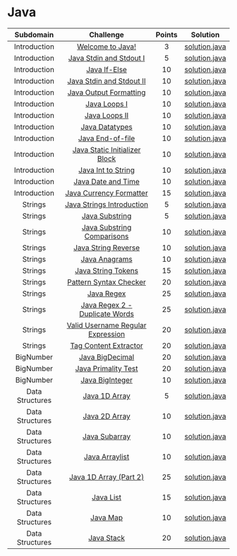 # Java

|          Subdomain          |                                                         Challenge                                                        | Points |                                                                                         Solution                                                                                        |
|:---------------------------:|:------------------------------------------------------------------------------------------------------------------------:|:------:|:---------------------------------------------------------------------------------------------------------------------------------------------------------------------------------------:|
|         Introduction        | [Welcome to Java!](https://www.hackerrank.com/challenges/welcome-to-java)                                                |    3   | [solution.java](https://github.com/Utkarsh299-tech/HackerRank_Solution/blob/main/Java/Introduction/Welcome%20to%20Java!/solution.java)                                                  |
|         Introduction        | [Java Stdin and Stdout I](https://www.hackerrank.com/challenges/java-stdin-and-stdout-1)                                 |    5   | [solution.java](https://github.com/Utkarsh299-tech/HackerRank_Solution/blob/main/Java/Introduction/Java%20Stdin%20and%20Stdout%20I/solution.java)                                       |
|         Introduction        | [Java If-Else](https://www.hackerrank.com/challenges/java-if-else)                                                       |   10   | [solution.java](https://github.com/Utkarsh299-tech/HackerRank_Solution/blob/main/Java/Introduction/Java%20If-Else/solution.java)                                                        |
|         Introduction        | [Java Stdin and Stdout II](https://www.hackerrank.com/challenges/java-stdin-stdout)                                      |   10   | [solution.java](https://github.com/Utkarsh299-tech/HackerRank_Solution/blob/main/Java/Introduction/Java%20Stdin%20and%20Stdout%20II/solution.java)                                      |
|         Introduction        | [Java Output Formatting](https://www.hackerrank.com/challenges/java-output-formatting)                                   |   10   | [solution.java](https://github.com/Utkarsh299-tech/HackerRank_Solution/blob/main/Java/Introduction/Java%20Output%20Formatting/solution.java)                                            |
|         Introduction        | [Java Loops I](https://www.hackerrank.com/challenges/java-loops-i)                                                       |   10   | [solution.java](https://github.com/Utkarsh299-tech/HackerRank_Solution/blob/main/Java/Introduction/Java%20Loops%20I/solution.java)                                                      |
|         Introduction        | [Java Loops II](https://www.hackerrank.com/challenges/java-loops)                                                        |   10   | [solution.java](https://github.com/Utkarsh299-tech/HackerRank_Solution/blob/main/Java/Introduction/Java%20Loops%20II/solution.java)                                                    |
|         Introduction        | [Java Datatypes](https://www.hackerrank.com/challenges/java-datatypes)                                                   |   10   | [solution.java](https://github.com/Utkarsh299-tech/HackerRank_Solution/blob/main/Java/Introduction/Java%20Datatypes/solution.java)                                                      |
|         Introduction        | [Java End-of-file](https://www.hackerrank.com/challenges/java-end-of-file)                                               |   10   | [solution.java](https://github.com/Utkarsh299-tech/HackerRank_Solution/blob/main/Java/Introduction/Java%20End-of-file/solution.java)                                                      |
|         Introduction        | [Java Static Initializer Block](https://www.hackerrank.com/challenges/java-static-initializer-block)                     |   10   | [solution.java](https://github.com/Utkarsh299-tech/HackerRank_Solution/blob/main/Java/Introduction/Java%20Static%20Initializer%20Block/solution.java)                                    |
|         Introduction        | [Java Int to String](https://www.hackerrank.com/challenges/java-int-to-string)                                           |   10   | [solution.java](https://github.com/Utkarsh299-tech/HackerRank_Solution/blob/main/Java/Introduction/Java%20Int%20to%20String/solution.java)                                                |
|         Introduction        | [Java Date and Time](https://www.hackerrank.com/challenges/java-date-and-time)                                           |   10   | [solution.java](https://github.com/Utkarsh299-tech/HackerRank_Solution/blob/main/Java/Introduction/Java%20Date%20and%20Time/solution.java)                                                |
|         Introduction        | [Java Currency Formatter](https://www.hackerrank.com/challenges/java-currency-formatter)                                 |   15   | [solution.java](https://github.com/Utkarsh299-tech/HackerRank_Solution/blob/main/Java/Introduction/Java%20Currency%20Formatter/solution.java)                                            |
|         Strings             | [Java Strings Introduction](https://www.hackerrank.com/challenges/java-strings-introduction)                             |   5   | [solution.java](https://github.com/Utkarsh299-tech/HackerRank_Solution/blob/main/Java/Strings/Java%20Strings%20Introduction/solution.java)    
|         Strings             | [Java Substring](https://www.hackerrank.com/challenges/java-substring)                                                   |   5   | [solution.java](https://github.com/Utkarsh299-tech/HackerRank_Solution/blob/main/Java/Strings/Java%20Substring/solution.java)    
|         Strings             | [Java Substring Comparisons](https://www.hackerrank.com/challenges/java-string-compare)                                  |   10   | [solution.java](https://github.com/Utkarsh299-tech/HackerRank_Solution/blob/main/Java/Strings/Java%20Substring%20Comparisons/solution.java)     
|         Strings             | [Java String Reverse](https://www.hackerrank.com/challenges/java-string-reverse)                                         |   10   | [solution.java](https://github.com/Utkarsh299-tech/HackerRank_Solution/blob/main/Java/Strings/Java%20String%20Reverse/solution.java)  
|         Strings             | [Java Anagrams](https://www.hackerrank.com/challenges/java-anagrams)                                                     |   10   | [solution.java](https://github.com/Utkarsh299-tech/HackerRank_Solution/blob/main/Java/Strings/Java%20Anagrams/solution.java)  
|         Strings             | [Java String Tokens](https://www.hackerrank.com/challenges/java-string-tokens)                                           |   15   | [solution.java](https://github.com/Utkarsh299-tech/HackerRank_Solution/blob/main/Java/Strings/Java%20String%20Tokens/solution.java)  
|         Strings             | [Pattern Syntax Checker](https://www.hackerrank.com/challenges/pattern-syntax-checker)                                   |   20   | [solution.java](https://github.com/Utkarsh299-tech/HackerRank_Solution/blob/main/Java/Strings/Pattern%20Syntax%20Checker/solution.java) 
|         Strings             | [Java Regex](https://www.hackerrank.com/challenges/java-regex)                                                           |   25   | [solution.java](https://github.com/Utkarsh299-tech/HackerRank_Solution/blob/main/Java/Strings/Java%20Regex/solution.java) 
|         Strings             | [Java Regex 2 - Duplicate Words](https://www.hackerrank.com/challenges/duplicate-word)                                   |   25   | [solution.java](https://github.com/Utkarsh299-tech/HackerRank_Solution/blob/main/Java/Strings/Java%20Regex%202%20-%20Duplicate%20Words/solution.java) 
|         Strings             | [Valid Username Regular Expression](https://www.hackerrank.com/challenges/valid-username-checker)                        |   20   | [solution.java](https://github.com/Utkarsh299-tech/HackerRank_Solution/blob/main/Java/Strings/Valid%20Username%20Regular%20Expression/solution.java) 
|         Strings             | [Tag Content Extractor](https://www.hackerrank.com/challenges/tag-content-extractor)                                     |   20   | [solution.java](https://github.com/Utkarsh299-tech/HackerRank_Solution/blob/main/Java/Strings/Tag%20Content%20Extractor/solution.java) 
|         BigNumber           | [Java BigDecimal](https://www.hackerrank.com/challenges/java-bigdecimal)                                                 |   20   | [solution.java](https://github.com/Utkarsh299-tech/HackerRank_Solution/blob/main/Java/BigNumber/Java%20BigDecimal/solution.java) 
|         BigNumber           | [Java Primality Test](https://www.hackerrank.com/challenges/java-primality-test)                                         |   20   | [solution.java](https://github.com/Utkarsh299-tech/HackerRank_Solution/blob/main/Java/BigNumber/Java%20Primality%20Test/solution.java) 
|         BigNumber           | [Java BigInteger](https://www.hackerrank.com/challenges/java-biginteger)                                                 |   10   | [solution.java](https://github.com/Utkarsh299-tech/HackerRank_Solution/blob/main/Java/BigNumber/Java%20BigInteger/solution.java) 
|         Data Structures     | [Java 1D Array](https://www.hackerrank.com/challenges/java-1d-array-introduction)                                        |   5    | [solution.java](https://github.com/Utkarsh299-tech/HackerRank_Solution/blob/main/Java/Data%20Structures/Java%201D%20Array/solution.java) 
|         Data Structures     | [Java 2D Array](https://www.hackerrank.com/challenges/java-2d-array)                                                     |   10   | [solution.java](https://github.com/Utkarsh299-tech/HackerRank_Solution/blob/main/Java/Data%20Structures/Java%202D%20Array/solution.java) 
|         Data Structures     | [Java Subarray](https://www.hackerrank.com/challenges/java-negative-subarray)                                            |   10   | [solution.java](https://github.com/Utkarsh299-tech/HackerRank_Solution/blob/main/Java/Data%20Structures/Java%20Subarray/solution.java) 
|         Data Structures     | [Java Arraylist](https://www.hackerrank.com/challenges/java-arraylist)                                                   |   10   | [solution.java](https://github.com/Utkarsh299-tech/HackerRank_Solution/blob/main/Java/Data%20Structures/Java%20Arraylist/solution.java) 
|         Data Structures     | [Java 1D Array (Part 2)](https://www.hackerrank.com/challenges/java-1d-array)                                            |   25   | [solution.java](https://github.com/Utkarsh299-tech/HackerRank_Solution/blob/main/Java/Data%20Structures/Java%201D%20Array%20(Part%202)/solution.java) 
|         Data Structures     | [Java List](https://www.hackerrank.com/challenges/java-list)                                                             |   15   | [solution.java](https://github.com/Utkarsh299-tech/HackerRank_Solution/blob/main/Java/Data%20Structures/Java%20List/solution.java) 
|         Data Structures     | [Java Map](https://www.hackerrank.com/challenges/phone-book)                                                             |   10   | [solution.java](https://github.com/Utkarsh299-tech/HackerRank_Solution/blob/main/Java/Data%20Structures/Java%20Map/solution.java) 
|         Data Structures     | [Java Stack](https://www.hackerrank.com/challenges/java-stack)                                                           |   20   | [solution.java](https://github.com/Utkarsh299-tech/HackerRank_Solution/blob/main/Java/Data%20Structures/Java%20Stack/solution.java) 
